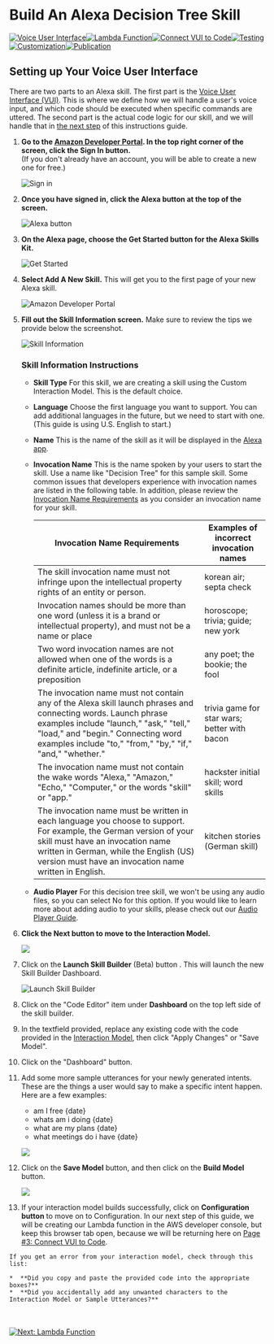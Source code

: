 # Build An Alexa Decision Tree Skill
[![Voice User Interface](https://m.media-amazon.com/images/G/01/mobile-apps/dex/alexa/alexa-skills-kit/tutorials/navigation/1-on._TTH_.png)](https://github.com/alexa/skill-sample-nodejs-decision-tree/blob/master/instructions/1-voice-user-interface.md)[![Lambda Function](https://m.media-amazon.com/images/G/01/mobile-apps/dex/alexa/alexa-skills-kit/tutorials/navigation/2-off._TTH_.png)](https://github.com/alexa/skill-sample-nodejs-decision-tree/blob/master/instructions/2-lambda-function.md)[![Connect VUI to Code](https://m.media-amazon.com/images/G/01/mobile-apps/dex/alexa/alexa-skills-kit/tutorials/navigation/3-off._TTH_.png)](https://github.com/alexa/skill-sample-nodejs-decision-tree/blob/master/instructions/3-connect-vui-to-code.md)[![Testing](https://m.media-amazon.com/images/G/01/mobile-apps/dex/alexa/alexa-skills-kit/tutorials/navigation/4-off._TTH_.png)](https://github.com/alexa/skill-sample-nodejs-decision-tree/blob/master/instructions/4-testing.md)[![Customization](https://m.media-amazon.com/images/G/01/mobile-apps/dex/alexa/alexa-skills-kit/tutorials/navigation/5-off._TTH_.png)](https://github.com/alexa/skill-sample-nodejs-decision-tree/blob/master/instructions/5-customization.md)[![Publication](https://m.media-amazon.com/images/G/01/mobile-apps/dex/alexa/alexa-skills-kit/tutorials/navigation/6-off._TTH_.png)](https://github.com/alexa/skill-sample-nodejs-decision-tree/blob/master/instructions/6-publication.md)

## Setting up Your Voice User Interface

There are two parts to an Alexa skill.  The first part is the [Voice User Interface (VUI)](https://developer.amazon.com/alexa-skills-kit/vui).  This is where we define how we will handle a user's voice input, and which code should be executed when specific commands are uttered.  The second part is the actual code logic for our skill, and we will handle that in [the next step](https://github.com/alexa/skill-sample-nodejs-decision-tree/blob/master/instructions/2-lambda-function.md) of this instructions guide.

1.  **Go to the [Amazon Developer Portal](http://developer.amazon.com).  In the top right corner of the screen, click the Sign In button.** </br>(If you don't already have an account, you will be able to create a new one for free.)

    ![Sign in](https://m.media-amazon.com/images/G/01/mobile-apps/dex/alexa/alexa-skills-kit/tutorials/general/1-1-developer-portal._TTH_.png)

2.  **Once you have signed in, click the Alexa button at the top of the screen.**

    ![Alexa button](https://m.media-amazon.com/images/G/01/mobile-apps/dex/alexa/alexa-skills-kit/tutorials/general/1-2-alexa-button._TTH_.png)

3.  **On the Alexa page, choose the Get Started button for the Alexa Skills Kit.**

    ![Get Started](https://m.media-amazon.com/images/G/01/mobile-apps/dex/alexa/alexa-skills-kit/tutorials/general/1-3-alexa-skills-kit._TTH_.png)

4.  **Select Add A New Skill.** This will get you to the first page of your new Alexa skill.

    ![Amazon Developer Portal](https://m.media-amazon.com/images/G/01/mobile-apps/dex/alexa/alexa-skills-kit/tutorials/general/1-4-add-a-new-skill._TTH_.png)

5.  **Fill out the Skill Information screen.**  Make sure to review the tips we provide below the screenshot.

    ![Skill Information](https://m.media-amazon.com/images/G/01/mobile-apps/dex/alexa/alexa-skills-kit/tutorials/general/1-5-skill-information._TTH_.png)

    ### Skill Information Instructions
    *  **Skill Type** For this skill, we are creating a skill using the Custom Interaction Model.  This is the default choice.

    *  **Language** Choose the first language you want to support.  You can add additional languages in the future, but we need to start with one.  (This guide is using U.S. English to start.)

    *  **Name** This is the name of the skill as it will be displayed in the [Alexa app](http://alexa.amazon.com).

    *  **Invocation Name** This is the name spoken by your users to start the skill. Use a name like "Decision Tree" for this sample skill. Some common issues that developers experience with invocation names are listed in the following table. In addition, please review the [Invocation Name Requirements](https://developer.amazon.com/public/solutions/alexa/alexa-skills-kit/docs/choosing-the-invocation-name-for-an-alexa-skill) as you consider an invocation name for your skill.

        | Invocation Name Requirements | Examples of incorrect invocation names |
        | ---------------------------- | -------------------------------------- |
        | The skill invocation name must not infringe upon the intellectual property rights of an entity or person. | korean air; septa check |
        | Invocation names should be more than one word (unless it is a brand or intellectual property), and must not be a name or place | horoscope; trivia; guide; new york |
        | Two word invocation names are not allowed when one of the words is a definite article, indefinite article, or a preposition | any poet; the bookie; the fool |
        | The invocation name must not contain any of the Alexa skill launch phrases and connecting words.  Launch phrase examples include "launch," "ask," "tell," "load," and "begin."  Connecting word examples include "to," "from," "by," "if," "and," "whether." | trivia game for star wars; better with bacon |
        | The invocation name must not contain the wake words "Alexa," "Amazon," "Echo," "Computer," or the words "skill" or "app." | hackster initial skill; word skills |
        | The invocation name must be written in each language you choose to support.  For example, the German version of your skill must have an invocation name written in German, while the English (US) version must have an invocation name written in English. | kitchen stories (German skill) |

    *  **Audio Player** For this decision tree skill, we won't be using any audio files, so you can select No for this option.  If you would like to learn more about adding audio to your skills, please check out our [Audio Player Guide](https://github.com/alexa/skill-sample-nodejs-audio-player).

6.  **Click the Next button to move to the Interaction Model.**

    <img src="https://m.media-amazon.com/images/G/01/mobile-apps/dex/alexa/alexa-skills-kit/tutorials/general/1-6-next-button._TTH_.png" />

7.  Click on the **Launch Skill Builder** (Beta) button . This will launch the new Skill Builder Dashboard.

    ![Launch Skill Builder](https://m.media-amazon.com/images/G/01/mobile-apps/dex/alexa/alexa-skills-kit/tutorials/general/1-7-skill-builder-launch._TTH_.png)

8.  Click on the "Code Editor" item under **Dashboard** on the top left side of the skill builder.

9.  In the textfield provided, replace any existing code with the code provided in the [Interaction Model](https://github.com/alexa/skill-sample-nodejs-decision-tree/blob/master/interaction-model.json), then click "Apply Changes" or "Save Model".  

10. Click on the "Dashboard" button.


11. Add some more sample utterances for your newly generated intents.  These are the things a user would say to make a specific intent happen.  Here are a few examples:

    * am I free {date}
    * whats am i doing {date}
    * what are my plans {date}
    * what meetings do i have {date}

    ![](https://m.media-amazon.com/images/G/01/mobile-apps/dex/alexa/alexa-skills-kit/tutorials/general/1-10-sample-utterances._TTH_.png)

12. Click on the **Save Model** button, and then click on the **Build Model** button.

    ![](https://m.media-amazon.com/images/G/01/mobile-apps/dex/alexa/alexa-skills-kit/tutorials/general/1-12-skill-builder-build-save-model._TTH_.png)


13.  If your interaction model builds successfully, click on **Configuration button** to move on to Configuration.  In our next step of this guide, we will be creating our Lambda function in the AWS developer console, but keep this browser tab open, because we will be returning here on [Page #3: Connect VUI to Code](https://github.com/alexa/skill-sample-nodejs-decision-tree/blob/master/instructions/3-connect-vui-to-code.md).

    If you get an error from your interaction model, check through this list:

    *  **Did you copy and paste the provided code into the appropriate boxes?**
    *  **Did you accidentally add any unwanted characters to the Interaction Model or Sample Utterances?**

<br/><br/>
[![Next: Lambda Function](https://m.media-amazon.com/images/G/01/mobile-apps/dex/alexa/alexa-skills-kit/tutorials/general/buttons/button_next_lambda_function._TTH_.png)](https://github.com/alexa/skill-sample-nodejs-decision-tree/blob/master/instructions/2-lambda-function.md)

<img height="1" width="1" src="https://www.facebook.com/tr?id=1847448698846169&ev=PageView&noscript=1"/>
